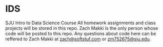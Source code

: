 # IDS
SJU Intro to Data Science Course
All homework assignments and class projects will be stored in this repo. Zach Makki is the only person whose code will be posted to this repo. Any questions about code here can be reffered to Zach Makki at zach@softstuf.com or zm752675@sju.edu.
